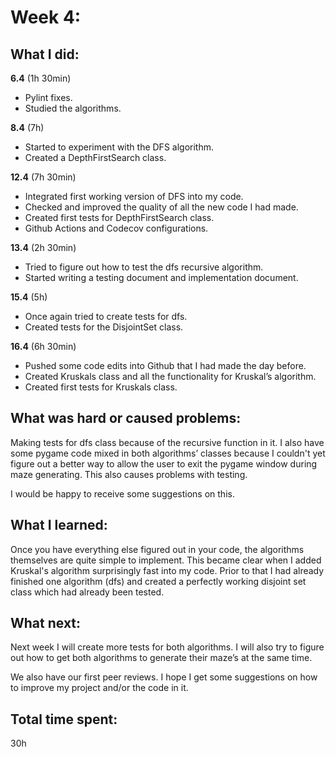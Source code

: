 # Week 4:

## What I did:
**6.4** (1h 30min)    
- Pylint fixes. 
- Studied the algorithms.

**8.4** (7h)    
- Started to experiment with the DFS algorithm.
- Created a DepthFirstSearch class. 

**12.4** (7h 30min)   
- Integrated first working version of DFS into my code. 
- Checked and improved the quality of all the new code I had made. 
- Created first tests for DepthFirstSearch class. 
- Github Actions and Codecov configurations.

**13.4** (2h 30min)   
- Tried to figure out how to test the dfs recursive algorithm. 
- Started writing a testing document and implementation document.

**15.4** (5h)   
- Once again tried to create tests for dfs. 
- Created tests for the DisjointSet class.

**16.4** (6h 30min)   
- Pushed some code edits into Github that I had made the day before. 
- Created Kruskals class and all the functionality for Kruskal’s algorithm.
- Created first tests for Kruskals class.

## What was hard or caused problems:
Making tests for dfs class because of the recursive function in it. I also have some pygame code mixed in both algorithms’ classes because I couldn't yet figure out a better way to allow the user to exit the pygame window during maze generating. This also causes problems with testing.

I would be happy to receive some suggestions on this.

## What I learned:
Once you have everything else figured out in your code, the algorithms themselves are quite simple to implement. This became clear when I added Kruskal's algorithm surprisingly fast into my code. Prior to that I had already finished one algorithm (dfs) and created a perfectly working disjoint set class which had already been tested.

## What next:
Next week I will create more tests for both algorithms. I will also try to figure out how to get both algorithms to generate their maze’s at the same time.

We also have our first peer reviews. I hope I get some suggestions on how to improve my project and/or the code in it.

## Total time spent:
30h
